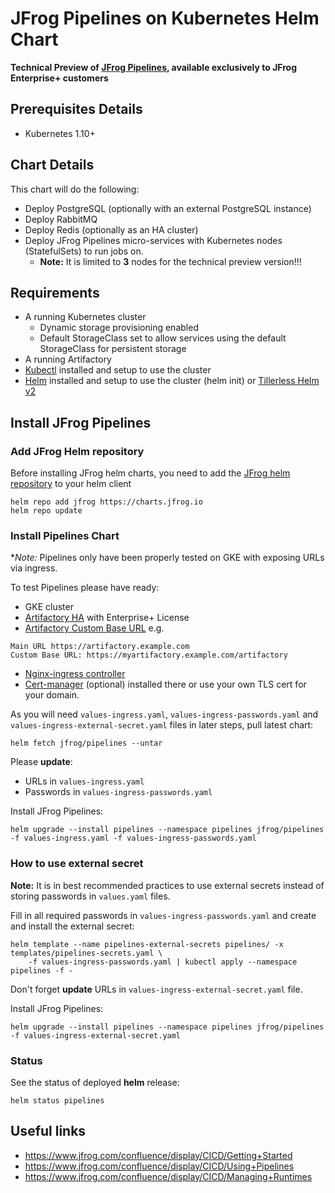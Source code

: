 # JFrog Pipelines on Kubernetes Helm Chart

**Technical Preview of [JFrog Pipelines](https://jfrog.com/pipelines/), available exclusively to JFrog Enterprise+ customers**

## Prerequisites Details

* Kubernetes 1.10+

## Chart Details
This chart will do the following:

- Deploy PostgreSQL (optionally with an external PostgreSQL instance)
- Deploy RabbitMQ
- Deploy Redis (optionally as an HA cluster)
- Deploy JFrog Pipelines micro-services with Kubernetes nodes (StatefulSets) to run jobs on.
  - **Note:** It is limited to **3** nodes for the technical preview version!!!

## Requirements
- A running Kubernetes cluster
  - Dynamic storage provisioning enabled
  - Default StorageClass set to allow services using the default StorageClass for persistent storage
- A running Artifactory
- [Kubectl](https://kubernetes.io/docs/tasks/tools/install-kubectl/) installed and setup to use the cluster
- [Helm](https://helm.sh/) installed and setup to use the cluster (helm init) or [Tillerless Helm v2](https://github.com/rimusz/helm-tiller)


## Install JFrog Pipelines

### Add JFrog Helm repository
Before installing JFrog helm charts, you need to add the [JFrog helm repository](https://charts.jfrog.io/) to your helm client
 ```console
helm repo add jfrog https://charts.jfrog.io
helm repo update
```

### Install Pipelines Chart
**Note:* Pipelines only have been properly tested on GKE with exposing URLs via ingress.

To test Pipelines please have ready:
- GKE cluster
- [Artifactory HA](https://hub.helm.sh/charts/jfrog/artifactory-ha) with Enterprise+ License
- [Artifactory Custom Base URL](https://www.jfrog.com/confluence/display/RTF/Configuring+Artifactory) e.g. 
```
Main URL https://artifactory.example.com
Custom Base URL: https://myartifactory.example.com/artifactory
```
- [Nginx-ingress controller](https://hub.helm.sh/charts/stable/nginx-ingress)
- [Cert-manager](https://hub.helm.sh/charts/jetstack/cert-manager) (optional) installed there or use your own TLS cert for your domain.

As you will need `values-ingress.yaml`, `values-ingress-passwords.yaml` and `values-ingress-external-secret.yaml` files in later steps, pull latest chart:
```console
helm fetch jfrog/pipelines --untar
```

Please **update**:
- URLs in `values-ingress.yaml`
- Passwords in `values-ingress-passwords.yaml`

Install JFrog Pipelines:
 ```console
helm upgrade --install pipelines --namespace pipelines jfrog/pipelines -f values-ingress.yaml -f values-ingress-passwords.yaml
```

### How to use external secret

**Note:** It is in best recommended practices to use external secrets instead of storing passwords in `values.yaml` files.

Fill in all required passwords in `values-ingress-passwords.yaml` and create and install the external secret:
```console
helm template --name pipelines-external-secrets pipelines/ -x templates/pipelines-secrets.yaml \
    -f values-ingress-passwords.yaml | kubectl apply --namespace pipelines -f -
```

Don't forget **update** URLs in `values-ingress-external-secret.yaml` file.

Install JFrog Pipelines:
 ```console
helm upgrade --install pipelines --namespace pipelines jfrog/pipelines -f values-ingress-external-secret.yaml
```

### Status
See the status of deployed **helm** release:
 ```console
helm status pipelines
```

## Useful links
- https://www.jfrog.com/confluence/display/CICD/Getting+Started
- https://www.jfrog.com/confluence/display/CICD/Using+Pipelines
- https://www.jfrog.com/confluence/display/CICD/Managing+Runtimes

